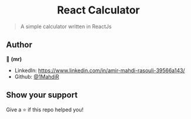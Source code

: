 <h1 align="center">React Calculator</h1>

> A simple calculator written in ReactJs

## Author

👤 **(__mr__)**

* LinkedIn: https://www.linkedin.com/in/amir-mahdi-rasouli-39566a143/
* Github: [@1MahdiR](https://github.com/1MahdiR)

## Show your support

Give a ⭐️ if this repo helped you!

